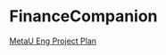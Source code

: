 # FinanceCompanion

[MetaU Eng Project Plan](https://docs.google.com/document/d/1UmzoqE81pAjWFdEfLsAxFeJnIc_sYXJsLNcYTumE06A/edit?usp=sharing)
